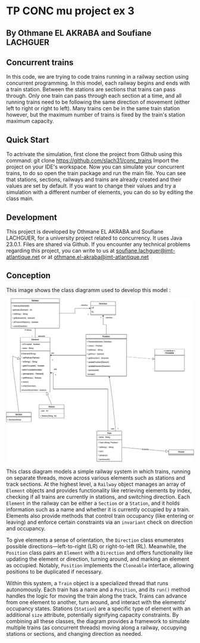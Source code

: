 # TP CONC mu project ex 3

## By Othmane EL AKRABA and Soufiane LACHGUER

## Concurrent trains
In this code, we are trying to code trains running in a railway section using concurrent programming. In this model, each railway begins and ends with a train station. Between the stations are sections that trains can pass through. Only one train can pass through each section at a time, and all running trains need to be following the same direction of movement (either left to right or right to left). Many trains cen be in the same train station however, but the maximum number of trains is fixed by the train's station maximum capacity.

## Quick Start
To actrivate the simulation, first clone the project from Github using this command:
git clone https://github.com/slach31/conc_trains
Import the project on your IDE's workspace.
Now you can simulate your concurrent trains, to do so open the train package and run the main file.
You can see that stations, sections, railways and trains are already created and their values are set by default. If you want to change their values and try a simulation with a different number of elements, you can do so by editing the class main.

## Development
This project is developed by Othmane EL AKRABA and Soufiane LACHGUER, for a university project related to concurrency. It uses Java 23.0.1. Files are shared via Github.
If you encounter any technical problems regarding this project, you can write to us at soufiane.lachguer@imt-atlantique.net or at othmane.el-akraba@imt-atlantique.net

## Conception
This image shows the class diagramm used to develop this model :

![Alt text](img/class_diagramm.png)

This class diagram models a simple railway system in which trains, running on separate threads, move across various elements such as stations and track sections. At the highest level, a `Railway` object manages an array of `Element` objects and provides functionality like retrieving elements by index, checking if all trains are currently in stations, and switching direction. Each `Element` in the railway can be either a `Section` or a `Station`, and it holds information such as a name and whether it is currently occupied by a train. Elements also provide methods that control train occupancy (like entering or leaving) and enforce certain constraints via an `invariant` check on direction and occupancy.

To give elements a sense of orientation, the `Direction` class enumerates possible directions—left-to-right (LR) or right-to-left (RL). Meanwhile, the `Position` class pairs an `Element` with a `Direction` and offers functionality like updating the element or direction, turning around, and marking an element as occupied. Notably, `Position` implements the `Cloneable` interface, allowing positions to be duplicated if necessary.

Within this system, a `Train` object is a specialized thread that runs autonomously. Each train has a name and a `Position`, and its `run()` method handles the logic for moving the train along the track. Trains can advance from one element to another, turn around, and interact with the elements’ occupancy states. Stations (`Station`) are a specific type of element with an additional `size` attribute, potentially signifying capacity constraints. By combining all these classes, the diagram provides a framework to simulate multiple trains (as concurrent threads) moving along a railway, occupying stations or sections, and changing direction as needed.
